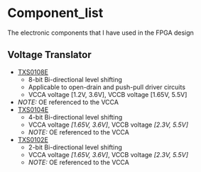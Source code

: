# Component_list
The electronic components that I have used in the FPGA design 

## Voltage Translator
- [TXS0108E](http://www.ti.com/lit/ds/symlink/txs0108e.pdf)
    - 8-bit Bi-directional level shifting
    - Applicable to open-drain and push-pull driver circuits
    - VCCA voltage [1.2V, 3.6V], VCCB voltage [1.65V, 5.5V]
- *NOTE:* OE referenced to the VCCA
- [TXS0104E](http://www.ti.com/lit/ds/symlink/txs0104e.pdf)
  - 4-bit Bi-directional level shifting
  - VCCA voltage *[1.65V, 3.6V]*, VCCB voltage *[2.3V, 5.5V]*
  - *NOTE:* OE referenced to the VCCA
- [TXS0102E](http://www.ti.com/lit/ds/symlink/txs0102.pdf)
    - 2-bit Bi-directional level shifting
    - VCCA voltage *[1.65V, 3.6V]*, VCCB voltage *[2.3V, 5.5V]*
    - *NOTE:* OE referenced to the VCCA